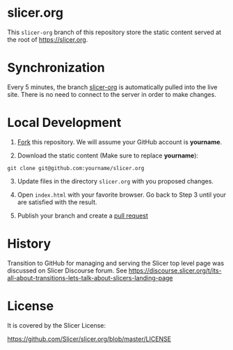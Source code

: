 # slicer.org

This ``slicer-org`` branch of this repository store the static content served at the root of https://slicer.org.

# Synchronization

Every 5 minutes, the branch [slicer-org](https://github.com/Slicer/slicer.org/tree/slicer-org) is automatically pulled into the live site. There is no need to
connect to the server in order to make changes.

# Local Development

1. [Fork][fork] this repository. We will assume your GitHub account is **yourname**.

2. Download the static content (Make sure to replace **yourname**):

```
git clone git@github.com:yourname/slicer.org
```

3. Update files in the directory `slicer.org` with you proposed changes.

4. Open `index.html` with your favorite browser. Go back to Step 3 until your are satisfied with the result.

5. Publish your branch and create a [pull request][pr]

[fork]: https://help.github.com/articles/fork-a-repo/
[pr]: https://help.github.com/articles/creating-a-pull-request/


# History

Transition to GitHub for managing and serving the Slicer top level page was discussed on Slicer Discourse forum. See https://discourse.slicer.org/t/its-all-about-transitions-lets-talk-about-slicers-landing-page


# License

It is covered by the Slicer License:

https://github.com/Slicer/slicer.org/blob/master/LICENSE
